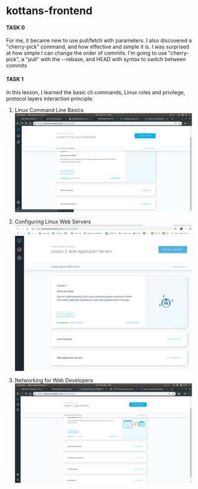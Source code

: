 # kottans-frontend

#### TASK 0

For me, it became new to use pull/fetch with parameters. I also discovered a "cherry-pick" command, and how effective and simple it is.
I was surprised at how simple I can change the order of commits.
I'm going to use  "cherry-pick", a "pull" with the --rebase, and HEAD with syntax to switch between commits

#### TASK 1

In this lesson, I learned the basic cli commands, Linux roles and privilege,  protocol layers interaction principle.

1. Linux Command Line Basics
![course_1](task_1/1.png)

2. Configuring Linux Web Servers
![course_2](task_1/2.png)

3. Networking for Web Developers
![course_3](task_1/3.png)
